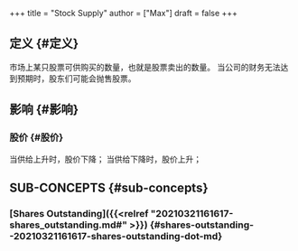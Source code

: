 +++
title = "Stock Supply"
author = ["Max"]
draft = false
+++

## 定义 {#定义}

市场上某只股票可供购买的数量，也就是股票卖出的数量。
当公司的财务无法达到预期时，股东们可能会抛售股票。


## 影响 {#影响}


### 股价 {#股价}

当供给上升时，股价下降；
当供给下降时，股价上升；


## SUB-CONCEPTS {#sub-concepts}


### [Shares Outstanding]({{<relref "20210321161617-shares_outstanding.md#" >}}) {#shares-outstanding--20210321161617-shares-outstanding-dot-md}
